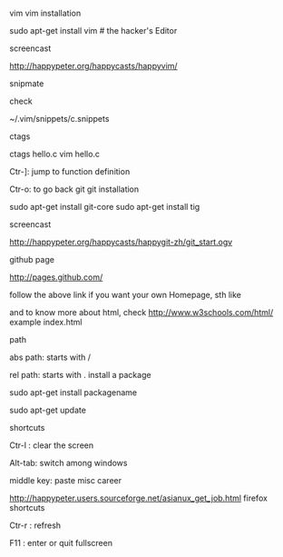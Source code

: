 vim
vim installation

sudo apt-get install vim # the hacker's Editor

screencast

http://happypeter.org/happycasts/happyvim/

snipmate

check

~/.vim/snippets/c.snippets

ctags

ctags hello.c
vim hello.c

Ctr-]: jump to function definition

Ctr-o: to go back
git
git installation

sudo apt-get install git-core 
sudo apt-get install tig

screencast

http://happypeter.org/happycasts/happygit-zh/git_start.ogv

github page

http://pages.github.com/

follow the above link if you want your own Homepage, sth like

and to know more about html, check http://www.w3schools.com/html/
example index.html

<head>
<meta http-equiv="Content-type" content="text/html; charset=utf-8">
<title>LGCB</title>
</head>

path

abs path: starts with /

rel path: starts with .
install a package

sudo apt-get install packagename

sudo apt-get update

shortcuts

Ctr-l : clear the screen

Alt-tab: switch among windows

middle key: paste
misc
career

http://happypeter.users.sourceforge.net/asianux_get_job.html
firefox shortcuts

Ctr-r : refresh

F11 : enter or quit fullscreen
